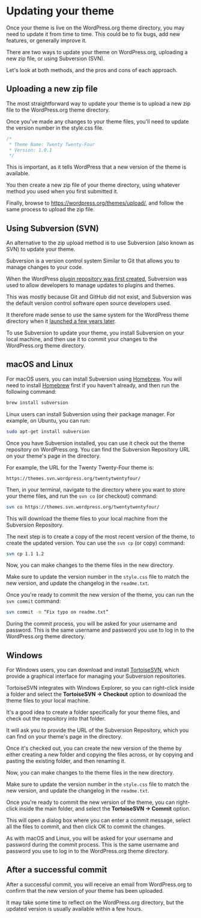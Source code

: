 # Updating your theme

Once your theme is live on the WordPress.org theme directory, you may need to update it from time to time. This could be to fix bugs, add new features, or generally improve it.

There are two ways to update your theme on WordPress.org, uploading a new zip file, or using Subversion (SVN).

Let's look at both methods, and the pros and cons of each approach.

## Uploading a new zip file

The most straightforward way to update your theme is to upload a new zip file to the WordPress.org theme directory.

Once you've made any changes to your theme files, you'll need to update the version number in the style.css file. 

```css
/*
 * Theme Name: Twenty Twenty-Four
 * Version: 1.0.1
 */
```

This is important, as it tells WordPress that a new version of the theme is available.

You then create a new zip file of your theme directory, using whatever method you used when you first submitted it.

Finally, browse to https://wordpress.org/themes/upload/, and follow the same process to upload the zip file.

## Using Subversion (SVN)

An alternative to the zip upload method is to use Subversion (also known as SVN) to update your theme.

Subversion is a version control system Similar to Git that allows you to manage changes to your code.

When the WordPress [plugin repository was first created](https://wordpress.org/news/2005/01/the-wordpress-plugin-repository/), Subversion was used to allow developers to manage updates to plugins and themes. 

This was mostly because Git and GitHub did not exist, and Subversion was the default version control software open source developers used.

It therefore made sense to use the same system for the WordPress theme directory when it [launched a few years later](https://wordpress.org/news/2008/07/theme-directory/).

To use Subversion to update your theme, you install Subversion on your local machine, and then use it to commit your changes to the WordPress.org theme directory.

## macOS and Linux

For macOS users, you can install Subversion using [Homebrew](https://brew.sh/). You will need to install [Homebrew](https://brew.sh/) first if you haven't already, and then run the following command:

```bash
brew install subversion
```

Linux users can install Subversion using their package manager. For example, on Ubuntu, you can run:

```bash
sudo apt-get install subversion
```

Once you have Subversion installed, you can use it check out the theme repository on WordPress.org. You can find the Subversion Repository URL on your theme's page in the directory.

For example, the URL for the Twenty Twenty-Four theme is:

```
https://themes.svn.wordpress.org/twentytwentyfour/
```

Then, in your terminal, navigate to the directory where you want to store your theme files, and run the `svn co` (or checkout) command:

```bash
svn co https://themes.svn.wordpress.org/twentytwentyfour/
```

This will download the theme files to your local machine from the Subversion Repository.

The next step is to create a copy of the most recent version of the theme, to create the updated version. You can use the `svn cp` (or copy) command:

```bash
svn cp 1.1 1.2
```

Now, you can make changes to the theme files in the new directory. 

Make sure to update the version number in the `style.css` file to match the new version, and update the changelog in the `readme.txt`.

Once you're ready to commit the new version of the theme, you can run the `svn commit` command:

```bash
svn commit -m “Fix typo on readme.txt”
```

During the commit process, you will be asked for your username and password. This is the same username and password you use to log in to the WordPress.org theme directory.

## Windows

For Windows users, you can download and install [TortoiseSVN](https://tortoisesvn.net/), which provide a graphical interface for managing your Subversion repositories.

TortoiseSVN integrates with Windows Explorer, so you can right-click inside a folder and select the **TortoiseSVN -> Checkout** option to download the theme files to your local machine. 

It's a good idea to create a folder specifically for your theme files, and check out the repository into that folder.

It will ask you to provide the URL of the Subversion Repository, which you can find on your theme's page in the directory.

Once it's checked out, you can create the new version of the theme by either creating a new folder and copying the files across, or by copying and pasting the existing folder, and then renaming it.

Now, you can make changes to the theme files in the new directory.

Make sure to update the version number in the `style.css` file to match the new version, and update the changelog in the `readme.txt`.

Once you're ready to commit the new version of the theme, you can right-click inside the main folder, and select the **TortoiseSVN -> Commit** option.

This will open a dialog box where you can enter a commit message, select all the files to commit, and then click OK to commit the changes.

As with macOS and Linux, you will be asked for your username and password during the commit process. This is the same username and password you use to log in to the WordPress.org theme directory.

## After a successful commit

After a successful commit, you will receive an email from WordPress.org to confirm that the new version of your theme has been uploaded. 

It may take some time to reflect on the WordPress.org directory, but the updated version is usually available within a few hours.
